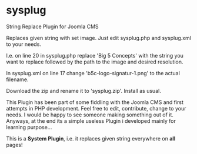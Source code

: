 # sysplug
String Replace Plugin for Joomla CMS

Replaces given string with set image. Just edit sysplug.php and sysplug.xml to your needs. 

I.e. on line 20 in sysplug.php replace 'Big 5 Concepts' with the string you want to replace followed by the path to the image and desired resolution. 

In sysplug.xml on line 17 change 'b5c-logo-signatur-1.png' to the actual filename. 

Download the zip and rename it to 'sysplug.zip'. Install as usual. 

This Plugin has been part of some fiddling with the Joomla CMS and first attempts in PHP development. Feel free to edit, contribute, change to your needs. I would be happy to see someone making something out of it. Anyways, at the end its a simple useless Plugin i developed mainly for learning purpose... 

This is a **System Plugin**, i.e. it replaces given string everywhere on **all** pages!